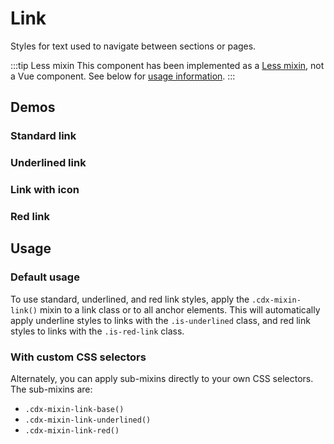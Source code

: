 <script setup>
// Note that this file is temporarily located here so we can quickly get a page up documenting the
// link mixin. It will be moved to a more permanent location once we determine a final documentation
// structure for component mixins.
import { CdxIcon } from '@wikimedia/codex';
import { cdxIconLink, cdxIconLinkExternal } from '@wikimedia/codex-icons';
</script>

# Link

Styles for text used to navigate between sections or pages.

:::tip Less mixin
This component has been implemented as a [Less mixin](https://lesscss.org/features/#mixins-feature),
not a Vue component. See below for [usage information](#usage).
:::

## Demos

### Standard link

<cdx-demo-wrapper :allow-link-styles="true">
<template v-slot:demo>
<p>Lorem ipsum <a class="cdx-docs-link" href="https://example.com">dolor sic</a> amet.</p>
</template>

<template v-slot:code>

```vue
<template>
	<p>Lorem ipsum <a class="cdx-docs-link" href="https://example.com">dolor sic</a> amet.</p>
</template>

<style lang="less">
@import ( reference ) '@wikimedia/codex/dist/mixins/link.less';

.cdx-docs-link {
	.cdx-mixin-link();
}
</style>
```

</template>
</cdx-demo-wrapper>

### Underlined link

<cdx-demo-wrapper :allow-link-styles="true">
<template v-slot:demo>
<p>Lorem ipsum <a class="cdx-docs-link is-underlined" href="#">dolor sic</a> amet.</p>
</template>

<template v-slot:code>

```vue
<template>
	<p>Lorem ipsum <a class="cdx-docs-link is-underlined" href="#">dolor sic</a> amet.</p>
</template>

<style lang="less">
@import ( reference ) '@wikimedia/codex/dist/mixins/link.less';

.cdx-docs-link {
	.cdx-mixin-link();
}
</style>
```

</template>
</cdx-demo-wrapper>

### Link with icon

<cdx-demo-wrapper :allow-link-styles="true">
<template v-slot:demo>
<p>Lorem ipsum <a class="cdx-docs-link" href="#"><cdx-icon :icon="cdxIconLink" /> dolor sic</a> amet.</p>
<p>Lorem ipsum <a class="cdx-docs-link is-underlined" href="#">dolor sic <cdx-icon :icon="cdxIconLinkExternal" /></a> amet.</p>
</template>

<template v-slot:code>

```vue
<template>
	<p>Lorem ipsum <a class="cdx-docs-link" href="#"><cdx-icon :icon="cdxIconLink" /> dolor sic</a> amet.</p>
	<p>Lorem ipsum <a class="cdx-docs-link is-underlined" href="#">dolor sic <cdx-icon :icon="cdxIconLinkExternal" /></a> amet.</p>
</template>

<style lang="less">
@import ( reference ) '@wikimedia/codex/dist/mixins/link.less';

.cdx-docs-link {
	.cdx-mixin-link();

	// stylelint-disable-next-line selector-class-pattern
	.cdx-icon {
		color: inherit;
	}
}
</style>
```

</template>
</cdx-demo-wrapper>

### Red link

<cdx-demo-wrapper :allow-link-styles="true">
<template v-slot:demo>
<p>Lorem ipsum <a class="cdx-docs-link is-red-link" href="#">dolor sic</a> amet.</p>
</template>

<template v-slot:code>

```vue
<template>
	<p>Lorem ipsum <a class="cdx-docs-link is-red-link" href="#">dolor sic</a> amet.</p>
</template>

<style lang="less">
@import ( reference ) '@wikimedia/codex/dist/mixins/link.less';

.cdx-docs-link {
	.cdx-mixin-link();
}
</style>
```

</template>
</cdx-demo-wrapper>

## Usage

### Default usage

To use standard, underlined, and red link styles, apply the `.cdx-mixin-link()` mixin to a link
class or to all anchor elements. This will automatically apply underline styles to links with the
`.is-underlined` class, and red link styles to links with the `.is-red-link` class.

<cdx-demo-wrapper :allow-link-styles="true">
<template v-slot:demo>
<p>Lorem ipsum <a class="cdx-docs-link" href="#">dolor sic</a> amet.</p>
<p>Lorem ipsum <a class="cdx-docs-link is-underlined" href="#">dolor sic</a> amet.</p>
<p>Lorem ipsum <a class="cdx-docs-link is-red-link" href="#">dolor sic</a> amet.</p>
</template>

<template v-slot:code>

```vue
<template>
	<p>Lorem ipsum <a class="cdx-docs-link" href="#">dolor sic</a> amet.</p>
	<p>Lorem ipsum <a class="cdx-docs-link is-underlined" href="#">dolor sic</a> amet.</p>
	<p>Lorem ipsum <a class="cdx-docs-link is-red-link" href="#">dolor sic</a> amet.<p>
</template>

<style lang="less">
@import ( reference ) '@wikimedia/codex/dist/mixins/link.less';

.cdx-docs-link {
	.cdx-mixin-link();
}
</style>
```

</template>
</cdx-demo-wrapper>

### With custom CSS selectors

Alternately, you can apply sub-mixins directly to your own CSS selectors. The sub-mixins are:
- `.cdx-mixin-link-base()`
- `.cdx-mixin-link-underlined()`
- `.cdx-mixin-link-red()`

<cdx-demo-wrapper :allow-link-styles="true">
<template v-slot:demo>
<div class="cdx-docs-link-wrapper">
<p>Lorem ipsum <a href="#">dolor sic</a> amet.</p>
<p>Lorem ipsum <a class="cdx-docs-link-with-underline" href="#">dolor sic</a> amet.</p>
<p>Lorem ipsum <a class="cdx-docs-red-link" href="#">dolor sic</a> amet.</p>
</div>
</template>

<template v-slot:code>

```vue
<template>
	<div class="cdx-docs-link-wrapper">
		<p>Lorem ipsum <a href="#">dolor sic</a> amet.</p>
		<p>Lorem ipsum <a class="cdx-docs-link-with-underline" href="#">dolor sic</a> amet.</p>
		<p>Lorem ipsum <a class="cdx-docs-red-link" href="#">dolor sic</a> amet.</p>
	</div>
</template>

<style lang="less">
@import ( reference ) '@wikimedia/codex/dist/mixins/link.less';

.cdx-docs-link-wrapper {
	a {
		.cdx-mixin-link-base();
	}

	.cdx-docs-link-with-underline {
		.cdx-mixin-link-underlined();
	}

	.cdx-docs-red-link {
		.cdx-mixin-link-red();
	}
}
</style>
```

</template>
</cdx-demo-wrapper>

<style lang="less" scoped>
@import ( reference ) '@wikimedia/codex/dist/mixins/link.less';

.cdx-docs-link {
	.cdx-mixin-link();

	// stylelint-disable-next-line selector-class-pattern
	.cdx-icon {
		color: inherit;
	}
}

.cdx-docs-link-wrapper {
	a {
		.cdx-mixin-link-base();
	}

	.cdx-docs-link-with-underline {
		.cdx-mixin-link-underlined();
	}

	.cdx-docs-red-link {
		.cdx-mixin-link-red();
	}
}
</style>